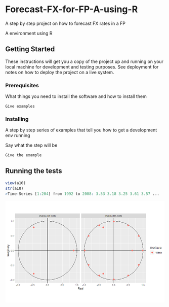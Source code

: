 # Forecast-FX-for-FP-A-using-R

A step by step project on how to forecast FX rates in a FP

A environment using R

## Getting Started

These instructions will get you a copy of the project up and running on your local machine for development and testing purposes. See deployment for notes on how to deploy the project on a live system.

### Prerequisites

What things you need to install the software and how to install them

```
Give examples
```

### Installing

A step by step series of examples that tell you how to get a development env running

Say what the step will be

```
Give the example
```

## Running the tests

```r
view(a10)
str(a10)
>Time-Series [1:204] from 1992 to 2008: 3.53 3.18 3.25 3.61 3.57 ...
```


<img src="Rplot.png" alt="Oh Snap try some porn instead"/>
